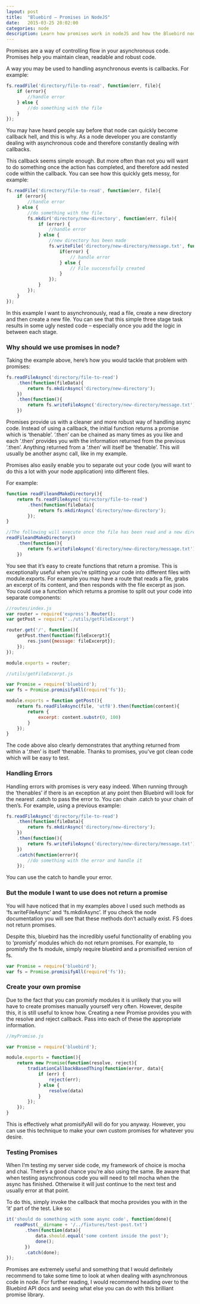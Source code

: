 ```yaml
---
layout: post
title:  "Bluebird – Promises in NodeJS"
date:   2015-03-25 20:02:00
categories: node
description: Learn how promises work in nodeJS and how the Bluebird node module can help make asynchronous easy.
---
```


<p class="lead">Promises are a way of controlling flow in your asynchronous code. Promises help you maintain clean, readable and robust code.</p>

A way you may be used to handling asynchronous events is callbacks. For example:

```javascript
fs.readFile('directory/file-to-read', function(err, file){
	if (error){
		//handle error
	} else {
		//do something with the file
	}
});
```


You may have heard people say before that node can quickly become callback hell, and this is why. As a node developer you are constantly dealing with asynchronous code and therefore constantly dealing with callbacks.

This callback seems simple enough. But more often than not you will want to do something once the action has completed, and therefore add nested code within the callback. You can see how this quickly gets messy, for example:

```javascript
fs.readFile('directory/file-to-read', function(err, file){
	if (error){
		//handle error
	} else {
		//do something with the file
		fs.mkdir('directory/new-directory', function(err, file){
			if (error) {
				//handle error
			} else {
				//new directory has been made
				fs.writeFile('directory/new-directory/message.txt', function(err, file){
					if(error) {
						// handle error
					} else {
						// File successfully created
					}
				});
			}
		});
	}
});
```


In this example I want to asynchronously, read a file, create a new directory and then create a new file. You can see that this simple three stage task results in some ugly nested code – especially once you add the logic in between each stage.

### Why should we use promises in node?

Taking the example above, here’s how you would tackle that problem with promises:

```javascript
fs.readFileAsync('directory/file-to-read')
	.then(function(fileData){
		return fs.mkdirAsync('directory/new-directory');
	})
	.then(function(){
		return fs.writeFileAsync('directory/new-directory/message.txt');
	})
```


Promises provide us with a cleaner and more robust way of handling async code. Instead of using a callback, the initial function returns a promise which is ‘thenable’. ‘.then’ can be chained as many times as you like and each ‘.then’ provides you with the information returned from the previous ‘.then’. Anything returned from a ‘.then’ will itself be ‘thenable’. This will usually be another async call, like in my example.

Promises also easily enable you to separate out your code (you will want to do this a lot with your node application) into different files.

For example: 

```javascript
function readFileandMakeDirectory(){
	return fs.readFileAsync('directory/file-to-read')
		.then(function(fileData){
			return fs.mkdirAsync('directory/new-directory');
		});
}

//The following will execute once the file has been read and a new directory has been made
readFileandMakeDirectory()
	.then(function(){
		return fs.writeFileAsync('directory/new-directory/message.txt');
	})
```


	
You see that it’s easy to create functions that return a promise. This is exceptionally useful when you’re splitting your code into different files with module.exports. For example you may have a route that reads a file, grabs an excerpt of its content, and then responds with the file excerpt as json. You could use a function which returns a promise to split out your code into separate components: 

```javascript
//routes/index.js
var router = require('express').Router();
var getPost = require('../utils/getFileExcerpt')

router.get('/', function(){
	getPost.then(function(fileExcerpt){
		res.json({message: fileExcerpt});
	});
});

module.exports = router;

//utils/getFileExcerpt.js

var Promise = require('bluebird');
var fs = Promise.promisifyAll(require('fs'));

module.exports = function getPost(){
	return fs.readFileAsync(file, 'utf8').then(function(content){
        return {
            excerpt: content.substr(0, 100)
        }
    });
}
```

The code above also clearly demonstrates that anything returned from within a ‘.then’ is itself ‘thenable. Thanks to promises, you’ve got clean code which will be easy to test.

### Handling Errors

Handling errors with promises is very easy indeed. When running through the ‘thenables’ if there is an exception at any point then Bluebird will look for the nearest .catch to pass the error to. You can chain .catch to your chain of then’s. For example, using a previous example:

```javascript
fs.readFileAsync('directory/file-to-read')
	.then(function(fileData){
		return fs.mkdirAsync('directory/new-directory');
	})
	.then(function(){
		return fs.writeFileAsync('directory/new-directory/message.txt');
	})
	.catch(function(error){
		//do something with the error and handle it
	});
```

	
You can use the catch to handle your error. 

### But the module I want to use does not return a promise

You will have noticed that in my examples above I used such methods as ‘fs.writeFileAsync’ and ‘fs.mkdirAsync’. If you check the node documentation you will see that these methods don’t actually exist. FS does not return promises.

Despite this, bluebird has the incredibly useful functionality of enabling you to ‘promisfy’ modules which do not return promises. For example, to promisfy the fs module, simply require bluebird and a promisified version of fs.

```javascript
var Promise = require('bluebird');
var fs = Promise.promisifyAll(require('fs'));
```


### Create your own promise

Due to the fact that you can promisfy modules it is unlikely that you will have to create promises manually yourself very often. However, despite this, it is still useful to know how. Creating a new Promise provides you with the resolve and reject callback. Pass into each of these the appropriate information.

```javascript
//myPromise.js

var Promise = require('bluebird');

module.exports = function(){
	return new Promise(function(resolve, reject){
		tradiationCallbackBasedThing(function(error, data){
			if (err) {
				reject(err);
			} else {
				resolve(data)
			}
		});
	});
}
```


This is effectively what promisifyAll will do for you anyway. However, you can use this technique to make your own custom promises for whatever you desire.

### Testing Promises

When I’m testing my server side code, my framework of choice is mocha and chai. There’s a good chance you’re also using the same. Be aware that when testing asynchronous code you will need to tell mocha when the async has finished. Otherwise it will just continue to the next test and usually error at that point.

To do this, simply invoke the callback that mocha provides you with in the ‘it’ part of the test. Like so:

```javascript
it('should do something with some async code', function(done){
   readPost(__dirname + '/../fixtures/test-post.txt')
       .then(function(data){
           data.should.equal('some content inside the post');
           done();
       })
       .catch(done);
});
```

Promises are extremely useful and something that I would definitely recommend to take some time to look at when dealing with asynchronous code in node. 
For further reading, I would recommend heading over to the Bluebird API docs and seeing what else you can do with this brilliant promise library.

